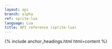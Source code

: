 ```yaml
---
layout: api
branch: alpha
ref: sprite-lua
language: Lua
title: API reference (sprite-lua)
---
```

{% include anchor_headings.html html=content %}